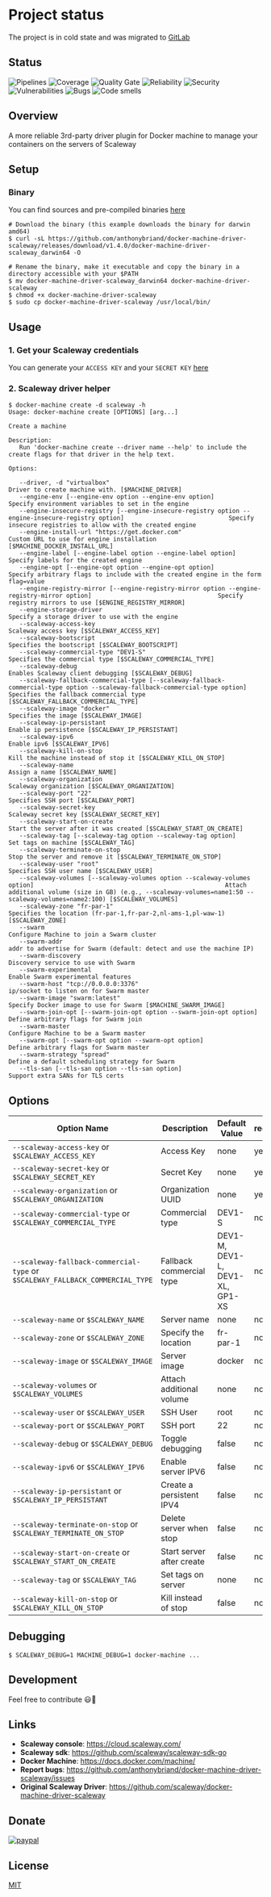 # Project status
The project is in cold state and was migrated to [GitLab](https://gitlab.com/t1214/server/docker-machine-driver-scaleway)

## Status

![Pipelines](https://badges.acidspike.fr/badge/60/pipeline)
![Coverage](https://badges.acidspike.fr/badge/60/coverage)
![Quality Gate](https://badges.acidspike.fr/badge/60/alert)
![Reliability](https://badges.acidspike.fr/badge/60/reliability)
![Security](https://badges.acidspike.fr/badge/60/security)
![Vulnerabilities](https://badges.acidspike.fr/badge/60/vulnerability)
![Bugs](https://badges.acidspike.fr/badge/60/bug)
![Code smells](https://badges.acidspike.fr/badge/60/code_smell)

## Overview

A more reliable 3rd-party driver plugin for Docker machine to manage your containers on the servers of Scaleway

## Setup

### Binary

You can find sources and pre-compiled binaries [here](https://github.com/anthonybriand/docker-machine-driver-scaleway/releases/latest)

```shell
# Download the binary (this example downloads the binary for darwin amd64)
$ curl -sL https://github.com/anthonybriand/docker-machine-driver-scaleway/releases/download/v1.4.0/docker-machine-driver-scaleway_darwin64 -O

# Rename the binary, make it executable and copy the binary in a directory accessible with your $PATH
$ mv docker-machine-driver-scaleway_darwin64 docker-machine-driver-scaleway
$ chmod +x docker-machine-driver-scaleway
$ sudo cp docker-machine-driver-scaleway /usr/local/bin/
```

## Usage

### 1. Get your Scaleway credentials

You can generate your `ACCESS KEY` and your `SECRET KEY` [here](https://console.scaleway.com/project/credentials)

### 2. Scaleway driver helper
```console
$ docker-machine create -d scaleway -h
Usage: docker-machine create [OPTIONS] [arg...]

Create a machine

Description:
   Run 'docker-machine create --driver name --help' to include the create flags for that driver in the help text.

Options:
   
   --driver, -d "virtualbox"                                                                                                    Driver to create machine with. [$MACHINE_DRIVER]
   --engine-env [--engine-env option --engine-env option]                                                                       Specify environment variables to set in the engine
   --engine-insecure-registry [--engine-insecure-registry option --engine-insecure-registry option]                             Specify insecure registries to allow with the created engine
   --engine-install-url "https://get.docker.com"                                                                                Custom URL to use for engine installation [$MACHINE_DOCKER_INSTALL_URL]
   --engine-label [--engine-label option --engine-label option]                                                                 Specify labels for the created engine
   --engine-opt [--engine-opt option --engine-opt option]                                                                       Specify arbitrary flags to include with the created engine in the form flag=value
   --engine-registry-mirror [--engine-registry-mirror option --engine-registry-mirror option]                                   Specify registry mirrors to use [$ENGINE_REGISTRY_MIRROR]
   --engine-storage-driver                                                                                                      Specify a storage driver to use with the engine
   --scaleway-access-key                                                                                                        Scaleway access key [$SCALEWAY_ACCESS_KEY]
   --scaleway-bootscript                                                                                                        Specifies the bootscript [$SCALEWAY_BOOTSCRIPT]
   --scaleway-commercial-type "DEV1-S"                                                                                          Specifies the commercial type [$SCALEWAY_COMMERCIAL_TYPE]
   --scaleway-debug                                                                                                             Enables Scaleway client debugging [$SCALEWAY_DEBUG]
   --scaleway-fallback-commercial-type [--scaleway-fallback-commercial-type option --scaleway-fallback-commercial-type option]  Specifies the fallback commercial type [$SCALEWAY_FALLBACK_COMMERCIAL_TYPE]
   --scaleway-image "docker"                                                                                                    Specifies the image [$SCALEWAY_IMAGE]
   --scaleway-ip-persistant                                                                                                     Enable ip persistence [$SCALEWAY_IP_PERSISTANT]
   --scaleway-ipv6                                                                                                              Enable ipv6 [$SCALEWAY_IPV6]
   --scaleway-kill-on-stop                                                                                                      Kill the machine instead of stop it [$SCALEWAY_KILL_ON_STOP]
   --scaleway-name                                                                                                              Assign a name [$SCALEWAY_NAME]
   --scaleway-organization                                                                                                      Scaleway organization [$SCALEWAY_ORGANIZATION]
   --scaleway-port "22"                                                                                                         Specifies SSH port [$SCALEWAY_PORT]
   --scaleway-secret-key                                                                                                        Scaleway secret key [$SCALEWAY_SECRET_KEY]
   --scaleway-start-on-create                                                                                                   Start the server after it was created [$SCALEWAY_START_ON_CREATE]
   --scaleway-tag [--scaleway-tag option --scaleway-tag option]                                                                 Set tags on machine [$SCALEWAY_TAG]
   --scaleway-terminate-on-stop                                                                                                 Stop the server and remove it [$SCALEWAY_TERMINATE_ON_STOP]
   --scaleway-user "root"                                                                                                       Specifies SSH user name [$SCALEWAY_USER]
   --scaleway-volumes [--scaleway-volumes option --scaleway-volumes option]                                                     Attach additional volume (size in GB) (e.g., --scaleway-volumes=name1:50 --scaleway-volumes=name2:100) [$SCALEWAY_VOLUMES]
   --scaleway-zone "fr-par-1"                                                                                                   Specifies the location (fr-par-1,fr-par-2,nl-ams-1,pl-waw-1) [$SCALEWAY_ZONE]
   --swarm                                                                                                                      Configure Machine to join a Swarm cluster
   --swarm-addr                                                                                                                 addr to advertise for Swarm (default: detect and use the machine IP)
   --swarm-discovery                                                                                                            Discovery service to use with Swarm
   --swarm-experimental                                                                                                         Enable Swarm experimental features
   --swarm-host "tcp://0.0.0.0:3376"                                                                                            ip/socket to listen on for Swarm master
   --swarm-image "swarm:latest"                                                                                                 Specify Docker image to use for Swarm [$MACHINE_SWARM_IMAGE]
   --swarm-join-opt [--swarm-join-opt option --swarm-join-opt option]                                                           Define arbitrary flags for Swarm join
   --swarm-master                                                                                                               Configure Machine to be a Swarm master
   --swarm-opt [--swarm-opt option --swarm-opt option]                                                                          Define arbitrary flags for Swarm master
   --swarm-strategy "spread"                                                                                                    Define a default scheduling strategy for Swarm
   --tls-san [--tls-san option --tls-san option]                                                                                Support extra SANs for TLS certs
```

## Options

|Option Name                                                                       |Description              |Default Value                     |required|
|----------------------------------------------------------------------------------|-------------------------|----------------------------------|--------|
|``--scaleway-access-key`` or ``$SCALEWAY_ACCESS_KEY``                             |Access Key               |none                              |yes     |
|``--scaleway-secret-key`` or ``$SCALEWAY_SECRET_KEY``                             |Secret Key               |none                              |yes     |
|``--scaleway-organization`` or ``$SCALEWAY_ORGANIZATION``                         |Organization UUID        |none                              |yes     |
|``--scaleway-commercial-type`` or ``$SCALEWAY_COMMERCIAL_TYPE``                   |Commercial type          |DEV1-S                            |no      |
|``--scaleway-fallback-commercial-type`` or ``$SCALEWAY_FALLBACK_COMMERCIAL_TYPE`` |Fallback commercial type |DEV1-M, DEV1-L, DEV1-XL, GP1-XS   |no      |
|``--scaleway-name`` or ``$SCALEWAY_NAME``                                         |Server name              |none                              |no      |
|``--scaleway-zone`` or ``$SCALEWAY_ZONE``                                         |Specify the location     |fr-par-1                          |no      |
|``--scaleway-image`` or ``$SCALEWAY_IMAGE``                                       |Server image             |docker                            |no      |
|``--scaleway-volumes`` or ``$SCALEWAY_VOLUMES``                                   |Attach additional volume |none                              |no      |
|``--scaleway-user`` or ``$SCALEWAY_USER``                                         |SSH User                 |root                              |no      |
|``--scaleway-port`` or ``$SCALEWAY_PORT``                                         |SSH port                 |22                                |no      |
|``--scaleway-debug`` or ``$SCALEWAY_DEBUG``                                       |Toggle debugging         |false                             |no      |
|``--scaleway-ipv6`` or ``$SCALEWAY_IPV6``                                         |Enable server IPV6       |false                             |no      |
|``--scaleway-ip-persistant`` or ``$SCALEWAY_IP_PERSISTANT``                       |Create a persistent IPV4 |false                             |no      |
|``--scaleway-terminate-on-stop`` or ``$SCALEWAY_TERMINATE_ON_STOP``               |Delete server when stop  |false                             |no      |
|``--scaleway-start-on-create`` or ``$SCALEWAY_START_ON_CREATE``                   |Start server after create|false                             |no      |
|``--scaleway-tag`` or ``$SCALEWAY_TAG``                                           |Set tags on server       |none                              |no      |
|``--scaleway-kill-on-stop`` or ``$SCALEWAY_KILL_ON_STOP``                         |Kill instead of stop     |false                             |no      |

## Debugging

```console
$ SCALEWAY_DEBUG=1 MACHINE_DEBUG=1 docker-machine ...
```

## Development

Feel free to contribute :smiley::beers:

## Links

- **Scaleway console**: https://cloud.scaleway.com/
- **Scaleway sdk**: https://github.com/scaleway/scaleway-sdk-go
- **Docker Machine**: https://docs.docker.com/machine/
- **Report bugs**: https://github.com/anthonybriand/docker-machine-driver-scaleway/issues
- **Original Scaleway Driver**: https://github.com/scaleway/docker-machine-driver-scaleway

## Donate

[![paypal](https://www.paypalobjects.com/en_US/i/btn/btn_donate_SM.gif)](https://www.paypal.com/cgi-bin/webscr?cmd=_s-xclick&hosted_button_id=W5FA7MHSQLH28)

## License

[MIT](https://github.com/anthonybriand/docker-machine-driver-scaleway/blob/master/LICENSE)
